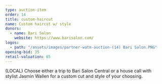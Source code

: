 ```yaml
---
type: auction-item
order: 14
title: custom-haircut
name: Custom haircut w/ style
donors:
  - name: Bari Salon
    website: https://www.barisalon.com/
logos:
  - path: "/assets/images/partner-watm-auction-(14) Bari Salon.PNG"
opening-bid: 35
retail-valuation: 65
---
```


(LOCAL) Choose either a trip to Bari Salon Central or a house call with stylist Jasmin Wallen for a custom cut and style of your choosing.
